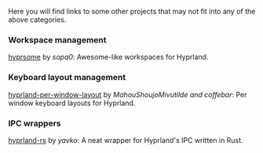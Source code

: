 Here you will find links to some other projects that may not fit into any of the above categories.

### Workspace management
[hyprsome](https://github.com/sopa0/hyprsome) by _sopa0_: Awesome-like workspaces for Hyprland.

### Keyboard layout management
[hyprland-per-window-layout](https://github.com/coffebar/hyprland-per-window-layout/) by _MahouShoujoMivutilde and coffebar_: Per window keyboard layouts for Hyprland.

### IPC wrappers
[hyprland-rs](https://github.com/yavko/hyprland-rs) by _yavko_: A neat wrapper for Hyprland's IPC written in Rust.
